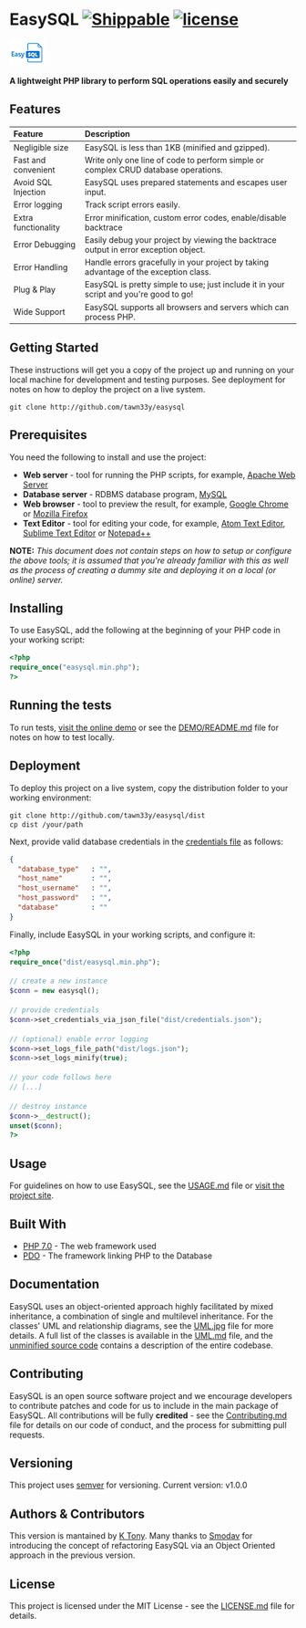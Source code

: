 # EasySQL [![Shippable](https://img.shields.io/shippable/5444c5ecb904a4b21567b0ff.svg?style=flat-square)]() [![license](https://img.shields.io/github/license/mashape/apistatus.svg?style=flat-square)]()

![alt text](docs/assets/images/Logo-64.jpg "EasySQL")

**A lightweight PHP library to perform SQL operations easily and securely**

## Features
| Feature              | Description                                                                             |
| :------------------- | :-------------------------------------------------------------------------------------- |
| Negligible size      | EasySQL is less than 1KB (minified and gzipped).                                        |
| Fast and convenient  | Write only one line of code to perform simple or complex CRUD database operations.      |
| Avoid SQL Injection  | EasySQL uses prepared statements and escapes user input.                                |
| Error logging        | Track script errors easily.                                                             |
| Extra functionality  | Error minification, custom error codes, enable/disable backtrace                        |
| Error Debugging      | Easily debug your project by viewing the backtrace output in error exception object.    |
| Error Handling       | Handle errors gracefully in your project by taking advantage of the exception class.    |
| Plug & Play          | EasySQL is pretty simple to use; just include it in your script and you're good to go!  |
| Wide Support         | EasySQL supports all browsers and servers which can process PHP.                        |

## Getting Started
These instructions will get you a copy of the project up and running on your local machine for development and testing purposes. See deployment for notes on how to deploy the project on a live system.
```shell
git clone http://github.com/tawn33y/easysql
```

## Prerequisites
You need the following to install and use the project:
- **Web server** - tool for running the PHP scripts, for example, [Apache Web Server](https://httpd.apache.org/download.cgi)
- **Database server** - RDBMS database program, [MySQL](https://dev.mysql.com/downloads/installer/)
- **Web browser** - tool to preview the result, for example, [Google Chrome](https://support.google.com/chrome/answer/95346) or [Mozilla Firefox](https://www.mozilla.org/en-US/firefox/new/)
- **Text Editor** - tool for editing your code, for example, [Atom Text Editor](https://atom.io/), [Sublime Text Editor](https://www.sublimetext.com/3) or [Notepad++](https://notepad-plus-plus.org/download/v7.4.1.html)

**NOTE:** *This document does not contain steps on how to setup or configure the above tools; it is assumed that you're already familiar with this as well as the process of creating a dummy site and deploying it on a local (or online) server.*

## Installing
To use EasySQL, add the following at the beginning of your PHP code in your working script:
```php
<?php
require_once("easysql.min.php");
?>
```

## Running the tests
To run tests, [visit the online demo](http://tawn33y.github.io/EasySQL#demo) or see the [DEMO/README.md](./demo/README.md) file for notes on how to test locally.

## Deployment
To deploy this project on a live system, copy the distribution folder to your working environment:
```shell
git clone http://github.com/tawn33y/easysql/dist
cp dist /your/path
```
Next, provide valid database credentials in the [credentials file](dist/credentials.json) as follows:
```json
{
  "database_type"   : "",
  "host_name"       : "",
  "host_username"   : "",
  "host_password"   : "",
  "database"        : ""
}
```
Finally, include EasySQL in your working scripts, and configure it:
```php
<?php
require_once("dist/easysql.min.php");

// create a new instance
$conn = new easysql();

// provide credentials
$conn->set_credentials_via_json_file("dist/credentials.json");

// (optional) enable error logging
$conn->set_logs_file_path("dist/logs.json");
$conn->set_logs_minify(true);

// your code follows here
// [...]

// destroy instance
$conn->__destruct();
unset($conn);
?>
```

## Usage
For guidelines on how to use EasySQL, see the [USAGE.md](./USAGE.md) file or [visit the project site](https://github.com/tawn33y/EasySQL/blob/master/USAGE.md).

## Built With
- [PHP 7.0](http://php.net/) - The web framework used
- [PDO](http://php.net/manual/en/book.pdo.php) - The framework linking PHP to the Database

## Documentation
EasySQL uses an object-oriented approach highly facilitated by mixed inheritance, a combination of single and multilevel inheritance. For the classes' UML and relationship diagrams, see the [UML.jpg](./UML.jpg) file for more details. A full list of the classes is available in the [UML.md](./UML.md) file, and the [unminified source code](./dist/easysql.php) contains a description of the entire codebase.

## Contributing
EasySQL is an open source software project and we encourage developers to contribute patches and code for us to include in the main package of EasySQL. All contributions will be fully **credited** - see the [Contributing.md](./CONTRIBUTING.md) file for details on our code of conduct, and the process for submitting pull requests.

## Versioning
This project uses [semver](https://semver.org) for versioning. Current version: v1.0.0

## Authors & Contributors
This version is mantained by [K Tony](https://tawn33y.github.io). Many thanks to [Smodav](https://github.com/smodav) for introducing the concept of refactoring EasySQL via an Object Oriented approach in the previous version.

## License
This project is licensed under the MIT License - see the [LICENSE.md](./LICENSE.md) file for details.
